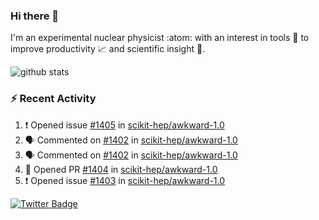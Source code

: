 ### Hi there 👋 

I'm an experimental nuclear physicist :atom: with an interest in tools :wrench: to improve productivity :chart_with_upwards_trend: and scientific insight :telescope:.

![github stats](https://github-readme-stats.vercel.app/api?username=agoose77&show_icons=true&hide_rank=true&hide_title=true&bg_color=30,e76445,904e95&text_color=efe3ec&icon_color=efe3ec)
<!--
**agoose77/agoose77** is a ✨ _special_ ✨ repository because its `README.md` (this file) appears on your GitHub profile.

Here are some ideas to get you started:

- 🔭 I’m currently working on ...
- 🌱 I’m currently learning ...
- 👯 I’m looking to collaborate on ...
- 🤔 I’m looking for help with ...
- 💬 Ask me about ...
- 📫 How to reach me: ...
- 😄 Pronouns: ...
- ⚡ Fun fact: ...
-->

### :zap: Recent Activity
<!--START_SECTION:activity-->
1. ❗️ Opened issue [#1405](https://github.com/scikit-hep/awkward-1.0/issues/1405) in [scikit-hep/awkward-1.0](https://github.com/scikit-hep/awkward-1.0)
2. 🗣 Commented on [#1402](https://github.com/scikit-hep/awkward-1.0/issues/1402) in [scikit-hep/awkward-1.0](https://github.com/scikit-hep/awkward-1.0)
3. 🗣 Commented on [#1402](https://github.com/scikit-hep/awkward-1.0/issues/1402) in [scikit-hep/awkward-1.0](https://github.com/scikit-hep/awkward-1.0)
4. 💪 Opened PR [#1404](https://github.com/scikit-hep/awkward-1.0/pull/1404) in [scikit-hep/awkward-1.0](https://github.com/scikit-hep/awkward-1.0)
5. ❗️ Opened issue [#1403](https://github.com/scikit-hep/awkward-1.0/issues/1403) in [scikit-hep/awkward-1.0](https://github.com/scikit-hep/awkward-1.0)
<!--END_SECTION:activity-->


[![Twitter Badge](https://img.shields.io/twitter/follow/agoose77?style=flat-square&logo=Twitter&logoColor=white&color=cornflowerblue)](https://twitter.com/agoose77)
